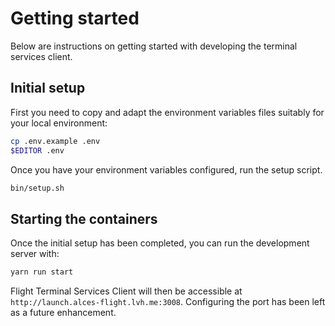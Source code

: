 # Getting started

Below are instructions on getting started with developing the terminal
services client.

## Initial setup

First you need to copy and adapt the environment variables
files suitably for your local environment:

```bash
cp .env.example .env
$EDITOR .env
```

Once you have your environment variables configured, run the setup script.

```bash
bin/setup.sh
```

## Starting the containers

Once the initial setup has been completed, you can run the development server
with:

```bash
yarn run start
```

Flight Terminal Services Client will then be accessible at
`http://launch.alces-flight.lvh.me:3008`. Configuring the port has been left
as a future enhancement.
